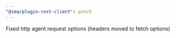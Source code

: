 ```yaml
---
"@ima/plugin-rest-client": patch
---
```


Fixed http agent request options (headers moved to fetch options)
